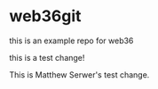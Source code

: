 # web36git
this is an example repo for web36 

this is a test change!

This is Matthew Serwer's test change.